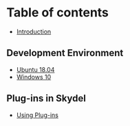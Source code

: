 # Table of contents

* [Introduction](README.md)

## Development Environment

* [Ubuntu 18.04](development-environment/ubuntu-18.md)
* [Windows 10](development-environment/windows-10.md)

## Plug-ins in Skydel

* [Using Plug-ins](plug-ins-in-skydel/using-plugins.md)

